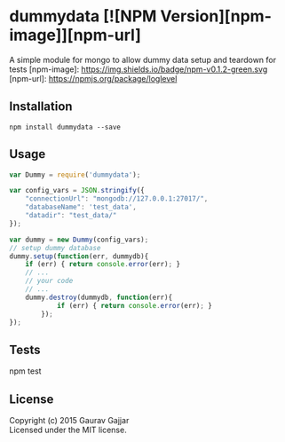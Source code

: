 # dummydata  [![NPM Version][npm-image]][npm-url] 
A simple module for mongo to allow dummy data setup and teardown for tests
[npm-image]: https://img.shields.io/badge/npm-v0.1.2-green.svg
[npm-url]: https://npmjs.org/package/loglevel

## Installation

  `npm install dummydata --save`


## Usage
```javascript
var Dummy = require('dummydata');

var config_vars = JSON.stringify({
	"connectionUrl": "mongodb://127.0.0.1:27017/",
	"databaseName": 'test_data',
	"datadir": "test_data/"
});

var dummy = new Dummy(config_vars);
// setup dummy database 
dummy.setup(function(err, dummydb){
	if (err) { return console.error(err); }
    // ...
    // your code
    // ...
    dummy.destroy(dummydb, function(err){
			if (err) { return console.error(err); }
		});	
});
```

## Tests
   npm test

## License
Copyright (c) 2015 Gaurav Gajjar  
Licensed under the MIT license.
